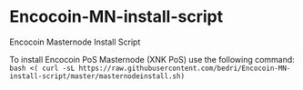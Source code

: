 # Encocoin-MN-install-script
Encocoin Masternode Install Script

To install Encocoin PoS Masternode (XNK PoS) use the following command:
`
bash <( curl -sL https://raw.githubusercontent.com/bedri/Encocoin-MN-install-script/master/masternodeinstall.sh)
`